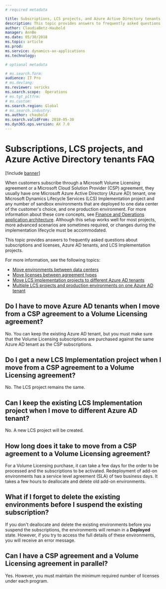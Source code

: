 ```yaml
---
# required metadata

title: Subscriptions, LCS projects, and Azure Active Directory tenants FAQ
description: This topic provides answers to frequently asked questions about subscriptions and licenses, Azure AD tenants, and LCS Implementation projects.
author: ClaudiaBetz-Haubold 
manager: AnnBe
ms.date: 05/30/2018
ms.topic: article
ms.prod: 
ms.service: dynamics-ax-applications
ms.technology: 

# optional metadata

# ms.search.form:  
audience: IT Pro
# ms.devlang: 
ms.reviewer: sericks
ms.search.scope:  Operations 
# ms.tgt_pltfrm: 
# ms.custom: 
ms.search.region: Global
# ms.search.industry: 
ms.author: chaubold
ms.search.validFrom: 2018-05-30 
ms.dyn365.ops.version: AX 7.0
---
```


# Subscriptions, LCS projects, and Azure Active Directory tenants FAQ

[!include [banner](../includes/banner.md)]

When customers subscribe through a Microsoft Volume Licensing agreement or a Microsoft Cloud Solution Provider (CSP) agreement, they usually have one Microsoft Azure Active Directory (Azure AD) tenant, one Microsoft Dynamics Lifecycle Services (LCS) Implementation project and any number of sandbox environments that are deployed to one data center of the customer's choice, and one production environment. For more information about these core concepts, see [Finance and Operations application architecture](../imp-lifecycle/architecture-overview.md). Although this setup works well for most projects, more advanced scenarios are sometimes required, or changes during the implementation lifecycle must be accommodated.

This topic provides answers to frequently asked questions about subscriptions and licenses, Azure AD tenants, and LCS Implementation projects.

For more information, see the following topics:

- [Move environments between data centers](move-environments-data-center.md)
- [Move licenses between agreement types](move-licenses-between-agreement-types.md)
- [Move LCS implementation projects to different Azure AD tenants](move-lcs-implementation-project-tenant.md)
- [Multiple LCS projects and production environments on one Azure AD tenant](implement-multiple-projects-aad-tenant.md)

## Do I have to move Azure AD tenants when I move from a CSP agreement to a Volume Licensing agreement?

No. You can keep the existing Azure AD tenant, but you must make sure that the Volume Licensing subscriptions are purchased against the same Azure AD tenant as the CSP subscriptions.

## Do I get a new LCS Implementation project when I move from a CSP agreement to a Volume Licensing agreement?

No. The LCS project remains the same.

## Can I keep the existing LCS Implementation project when I move to different Azure AD tenant?

No. A new LCS project will be created.

## How long does it take to move from a CSP agreement to a Volume Licensing agreement?

For a Volume Licensing purchase, it can take a few days for the order to be processed and the subscriptions to be activated. Redeployment of add-on environments has a service level agreement (SLA) of two business days. It takes a few hours to deallocate and delete old add-on environments.

## What if I forget to delete the existing environments before I suspend the existing subscription?

If you don't deallocate and delete the existing environments before you suspend the subscriptions, the environments will remain in a **Deployed** state. However, if you try to access the full details of these environments, you will receive an error message.

## Can I have a CSP agreement and a Volume Licensing agreement in parallel?

Yes. However, you must maintain the minimum required number of licenses under each program.
